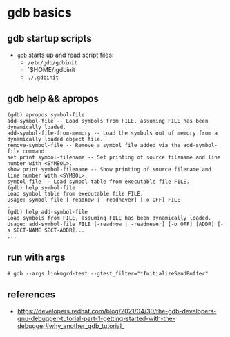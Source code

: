# gdb basics

## gdb startup scripts
* `gdb` starts up and read script files:
    * `/etc/gdb/gdbinit`
    * `$HOME/.gdbinit
    * `./.gdbinit`

## gdb help && apropos
```
(gdb) apropos symbol-file
add-symbol-file -- Load symbols from FILE, assuming FILE has been dynamically loaded.
add-symbol-file-from-memory -- Load the symbols out of memory from a dynamically loaded object file.
remove-symbol-file -- Remove a symbol file added via the add-symbol-file command.
set print symbol-filename -- Set printing of source filename and line number with <SYMBOL>.
show print symbol-filename -- Show printing of source filename and line number with <SYMBOL>.
symbol-file -- Load symbol table from executable file FILE.
(gdb) help symbol-file
Load symbol table from executable file FILE.
Usage: symbol-file [-readnow | -readnever] [-o OFF] FILE
...
(gdb) help add-symbol-file
Load symbols from FILE, assuming FILE has been dynamically loaded.
Usage: add-symbol-file FILE [-readnow | -readnever] [-o OFF] [ADDR] [-s SECT-NAME SECT-ADDR]...
...
```

## run with args
```
# gdb --args linkmgrd-test --gtest_filter="*InitializeSendBuffer"
```

## references
* https://developers.redhat.com/blog/2021/04/30/the-gdb-developers-gnu-debugger-tutorial-part-1-getting-started-with-the-debugger#why_another_gdb_tutorial_
